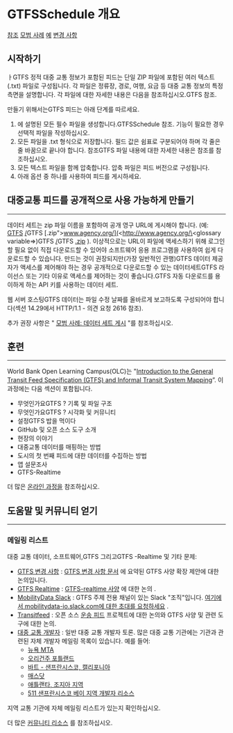 # GTFSSchedule 개요

<div class="landing-page"><a class="button" href="reference">참조</a> <a class="button" href="best-practices">모범 사례</a> <a class="button" href="examples">예</a> <a class="button" href="changes">변경 사항</a></div>

## 시작하기

ㅏGTFS 정적 대중 교통 정보가 포함된 피드는 단일 ZIP 파일에 포함된 여러 텍스트(.txt) 파일로 구성됩니다. 각 파일은 정류장, 경로, 여행, 요금 등 대중 교통 정보의 특정 측면을 설명합니다. 각 파일에 대한 자세한 내용은 다음을 참조하십시오.GTFS 참조.

만들기 위해서는GTFS 피드는 아래 단계를 따르세요.

1. 에 설명된 모든 필수 파일을 생성합니다.GTFSSchedule 참조. 기능이 필요한 경우 선택적 파일을 작성하십시오.
1. 모든 파일을 .txt 형식으로 저장합니다. 필드 값은 쉼표로 구분되어야 하며 각 줄은 줄 바꿈으로 끝나야 합니다. 참조GTFS 파일 내용에 대한 자세한 내용은 참조를 참조하십시오.
1. 모든 텍스트 파일을 함께 압축합니다. 압축 파일은 피드 버전으로 구성됩니다.
1. 아래 옵션 중 하나를 사용하여 피드를 게시하세요.

## 대중교통 피드를 공개적으로 사용 가능하게 만들기

<hr/>

데이터 세트는 zip 파일 이름을 포함하여 공개 영구 URL에 게시해야 합니다. (예: [GTFS](<http://www.agency.org/\<glossary variable=>) [/](<http://www.agency.org/\<glossary variable=>)GTFS [.zip">www.agency.org/](<http://www.agency.org/\<glossary variable=>)GTFS [/](<http://www.agency.org/\<glossary variable=>)GTFS [.zip](<http://www.agency.org/\<glossary variable=>) ). 이상적으로는 URL이 파일에 액세스하기 위해 로그인할 필요 없이 직접 다운로드할 수 있어야 소프트웨어 응용 프로그램을 사용하여 쉽게 다운로드할 수 있습니다. 만드는 것이 권장되지만(가장 일반적인 관행)GTFS 데이터 제공자가 액세스를 제어해야 하는 경우 공개적으로 다운로드할 수 있는 데이터세트GTFS 라이선스 또는 기타 이유로 액세스를 제어하는 것이 좋습니다.GTFS 자동 다운로드를 용이하게 하는 API 키를 사용하는 데이터 세트.

웹 서버 호스팅GTFS 데이터는 파일 수정 날짜를 올바르게 보고하도록 구성되어야 합니다(섹션 14.29에서 HTTP/1.1 - 의견 요청 2616 참조).

추가 권장 사항은 " [모범 사례: 데이터 세트 게시](best-practices/#dataset-publishing-general-practices) "를 참조하십시오.

## 훈련

<hr/>

World Bank Open Learning Campus(OLC)는 "[Introduction to the General Transit Feed Specification (GTFS) and Informal Transit System Mapping](https://olc.worldbank.org/content/introduction-general-transit-feed-specification-gtfs-and-informal-transit-system-mapping)”. 이 과정에는 다음 섹션이 포함됩니다.

* 무엇인가요GTFS ? 기록 및 파일 구조
* 무엇인가요GTFS ? 시각화 및 커뮤니티
* 설정GTFS 밥을 먹이다
* GitHub 및 오픈 소스 도구 소개
* 현장의 이야기
* 대중교통 데이터를 매핑하는 방법
* 도시의 첫 번째 피드에 대한 데이터를 수집하는 방법
* 앱 설문조사
* GTFS-Realtime

더 많은 [온라인 과정을](../resources/other/#on-line-courses) 참조하십시오.

## 도움말 및 커뮤니티 얻기

<hr/>

### 메일링 리스트

대중 교통 데이터, 소프트웨어,GTFS 그리고GTFS -Realtime 및 기타 문제:

* [GTFS 변경 사항](https://groups.google.com/group/gtfs-changes) : [GTFS 변경 사항 문서](https://github.com/google/transit/blob/master/gtfs/CHANGES.md) 에 요약된 GTFS 사양 확장 제안에 대한 논의입니다.
* [GTFS Realtime](https://groups.google.com/group/gtfs-realtime) : [GTFS-realtime 사양](https://github.com/google/transit/tree/master/gtfs-realtime) 에 대한 논의 .
* [MobilityData Slack](https://mobilitydata-io.slack.com/) : GTFS 주제 전용 채널이 있는 Slack "조직"입니다. [여기에서 mobilitydata-io.slack.com에 대한 초대를 요청하세요](https://share.mobilitydata.org/slack) .
* [Transitfeed](https://groups.google.com/group/transitfeed) : 오픈 소스 [운송 피드](https://groups.google.com/group/transitfeed) 프로젝트에 대한 논의와 GTFS 사양 및 관련 도구에 대한 논의.
* [대중 교통 개발자](https://groups.google.com/group/transit-developers) : 일반 대중 교통 개발자 토론. 많은 대중 교통 기관에는 기관과 관련된 자체 개발자 메일링 목록이 있습니다. 예를 들어:
    * [뉴욕 MTA](https://groups.google.com/group/mtadeveloperresources)
    * [오리건주 포틀랜드](https://groups.google.com/group/transit-developers-pdx)
    * [바트 - 샌프란시스코, 캘리포니아](https://groups.google.com/group/bart-developers)
    * [매스닷](https://groups.google.com/group/massdotdevelopers)
    * [애틀랜타, 조지아 지역](https://groups.google.com/forum/#!forum/atl-transit-developers)
    * [511 샌프란시스코 베이 지역 개발자 리소스](https://groups.google.com/forum/#!forum/511sfbaydeveloperresources)

지역 교통 기관에 자체 메일링 리스트가 있는지 확인하십시오.

더 많은 [커뮤니티 리소스](../resources/community) 를 참조하십시오.
